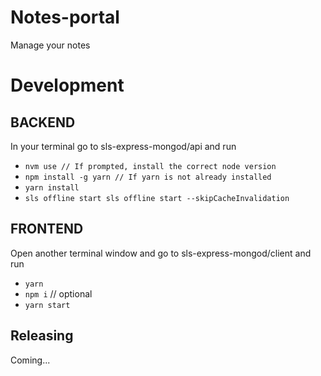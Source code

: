 # Notes-portal

Manage your notes

# Development

## BACKEND

In your terminal go to sls-express-mongod/api and run

- `nvm use // If prompted, install the correct node version`
- `npm install -g yarn // If yarn is not already installed`
- `yarn install`
- `sls offline start sls offline start --skipCacheInvalidation`

## FRONTEND

Open another terminal window and go to sls-express-mongod/client and run

- `yarn`
- `npm i` // optional
- `yarn start`

## Releasing

Coming...
